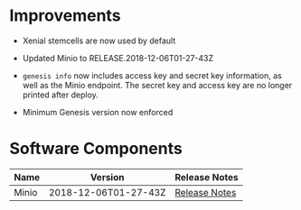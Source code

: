 # Improvements

- Xenial stemcells are now used by default

- Updated Minio to RELEASE.2018-12-06T01-27-43Z
  
- `genesis info` now includes access key and secret key information, as well as
  the Minio endpoint. The secret key and access key are no longer printed after
  deploy.
  
- Minimum Genesis version now enforced

# Software Components	
 | Name | Version | Release Notes |	
| --- | --- | --- |	
| Minio | 2018-12-06T01-27-43Z | [Release Notes][2018-12-06T01-27-43Z] |

[2018-12-06T01-27-43Z]: https://github.com/minio/minio-boshrelease/releases/tag/RELEASE.2018-12-06T01-27-43Z
